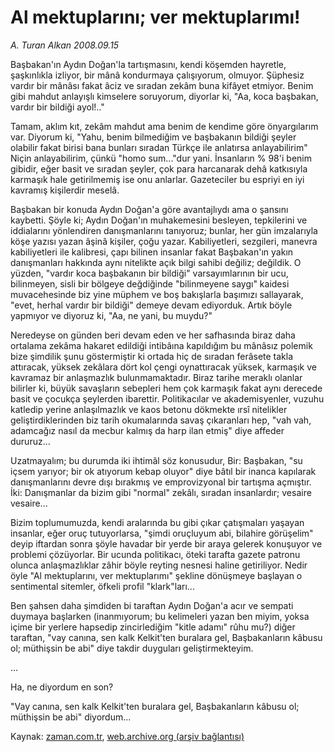 # Al mektuplarını;  ver mektuplarımı!

*A. Turan Alkan 2008.09.15*

<tr><td class="metin" colspan="2" style="padding-top: 20px; padding-left: 5px; padding-right: 10px;">Başbakan'ın Aydın Doğan'la tartışmasını, kendi köşemden hayretle, şaşkınlıkla izliyor, bir mânâ kondurmaya çalışıyorum, olmuyor. Şüphesiz vardır bir mânâsı fakat âciz ve sıradan zekâm buna kifâyet etmiyor. Benim gibi mahdut anlayışlı kimselere soruyorum, diyorlar ki, "Aa, koca başbakan, vardır bir bildiği ayol!.."</td></tr><tr><td class="metin" colspan="2" style="padding-top: 20px; padding-left: 5px; padding-right: 10px;"><p>Tamam, aklım kıt, zekâm mahdut ama benim de kendime göre önyargılarım var. Diyorum ki, "Yahu, benim bilmediğim ve başbakanın bildiği şeyler olabilir fakat birisi bana bunları sıradan Türkçe ile anlatırsa anlayabilirim" Niçin anlayabilirim, çünkü "homo sum..."dur yani. İnsanların % 98'i benim gibidir, eğer basit ve sıradan şeyler, çok para harcanarak dehâ katkısıyla karmaşık hale getirilmemiş ise onu anlarlar. Gazeteciler bu espriyi en iyi kavramış kişilerdir meselâ.
<p>Başbakan bir konuda Aydın Doğan'a göre avantajlıydı ama o şansını kaybetti. Şöyle ki; Aydın Doğan'ın muhakemesini besleyen, tepkilerini ve iddialarını yönlendiren danışmanlarını tanıyoruz; bunlar, her gün imzalarıyla köşe yazısı yazan âşinâ kişiler, çoğu yazar. Kabiliyetleri, sezgileri, manevra kabiliyetleri ile kalibresi, çapı bilinen insanlar fakat Başbakan'ın yakın danışmanları hakkında aynı nitelikte açık bilgi sahibi değiliz; değildik. O yüzden, "vardır koca başbakanın bir bildiği" varsayımlarının bir ucu, bilinmeyen, sisli bir bölgeye değdiğinde "bilinmeyene saygı" kaidesi muvacehesinde biz yine müphem ve boş bakışlarla başımızı sallayarak, "evet, herhal vardır bir bildiği" demeye devam ediyorduk. Artık böyle yapmıyor ve diyoruz ki, "Aa, ne yani, bu muydu?"
<p>Neredeyse on günden beri devam eden ve her safhasında biraz daha ortalama zekâma hakaret edildiği intibâına kapıldığım bu mânâsız polemik bize şimdilik şunu göstermiştir ki ortada hiç de sıradan ferâsete takla attıracak, yüksek zekâlara dört kol çengi oynattıracak yüksek, karmaşık ve kavramaz bir anlaşmazlık bulunmamaktadır. Biraz tarihe meraklı olanlar bilirler ki, büyük savaşların sebepleri hem çok karmaşık fakat aynı derecede basit ve çocukça şeylerden ibarettir. Politikacılar ve akademisyenler, vuzuhu katledip yerine anlaşılmazlık ve kaos betonu dökmekte ırsî nitelikler geliştirdiklerinden biz tarih okumalarında savaş çıkaranları hep, "vah vah, adamcağız nasıl da mecbur kalmış da harp ilan etmiş" diye affeder dururuz...
<p>Uzatmayalım; bu durumda iki ihtimâl söz konusudur, Bir: Başbakan, "su içsem yarıyor; bir ok atıyorum kebap oluyor" diye bâtıl bir inanca kapılarak danışmanlarını devre dışı bırakmış ve emprovizyonal bir tartışma açmıştır. İki: Danışmanlar da bizim gibi "normal" zekâlı, sıradan insanlardır; vesaire vesaire...
<p>Bizim toplumumuzda, kendi aralarında bu gibi çıkar çatışmaları yaşayan insanlar, eğer oruç tutuyorlarsa, "şimdi oruçluyum abi, bilahire görüşelim" deyip iftardan sonra şöyle havadar bir yerde bir araya gelerek konuşuyor ve problemi çözüyorlar. Bir ucunda politikacı, öteki tarafta gazete patronu olunca anlaşmazlıklar zâhir böyle reyting nesnesi haline getiriliyor. Nedir öyle "Al mektuplarını, ver mektuplarımı" şekline dönüşmeye başlayan o sentimental sitemler, öfkeli profil "klark"ları...
<p>Ben şahsen daha şimdiden bi taraftan Aydın Doğan'a acır ve sempati duymaya başlarken (inanmıyorum; bu kelimeleri yazan ben miyim, yoksa içime bir yerlere hapsedip zincirlediğim "kitle adamı" rûhu mu?) diğer taraftan, "vay canına, sen kalk Kelkit'ten buralara gel, Başbakanların kâbusu ol; müthişsin be abi" diye takdir duyguları geliştirmekteyim.
<p>...
<p>Ha, ne diyordum en son?
<p>"Vay canına, sen kalk Kelkit'ten buralara gel, Başbakanların kâbusu ol; müthişsin be abi" diyordum...<br/></p></p></p></p></p></p></p></p></p></td></tr>

Kaynak: [zaman.com.tr](http://zaman.com.tr/yazar.do?yazino=738353), [web.archive.org (arşiv bağlantısı)](http://web.archive.org/web/20080920010537/http://www.zaman.com.tr:80/yazar.do?yazino=738353)
